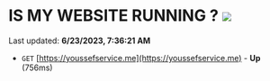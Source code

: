 # IS MY WEBSITE RUNNING ? [![](https://img.shields.io/static/v1?label=Sponsor&message=%E2%9D%A4&logo=GitHub&color=%23fe8e86)](https://github.com/sponsors/<username>)

Last updated: **6/23/2023, 7:36:21 AM**

- `GET` [https://youssefservice.me](https://youssefservice.me) - **Up** (756ms)
